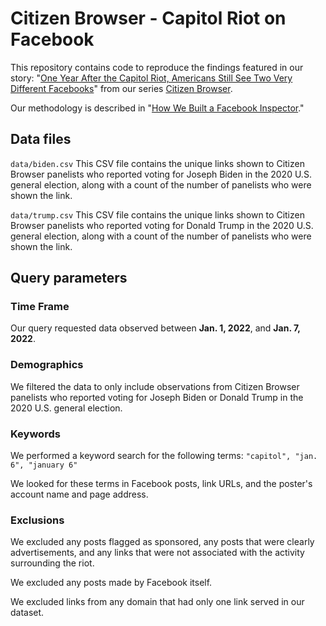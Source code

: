 # Citizen Browser - Capitol Riot on Facebook
This repository contains code to reproduce the findings featured in our story: "[One Year After the Capitol Riot, Americans Still See Two Very Different Facebooks](https://themarkup.org/citizen-browser/2021/01/14/biden-and-trump-voters-were-exposed-to-radically-different-coverage-of-the-capitol-riot-on-facebook)" from our series [Citizen Browser](https://themarkup.org/series/citizen-browser/).

Our methodology is described in "[How We Built a Facebook Inspector](https://themarkup.org/citizen-browser/2021/01/05/how-we-built-a-facebook-inspector)."

## Data files

`data/biden.csv`
This CSV file contains the unique links shown to Citizen Browser panelists who reported voting for Joseph Biden in the 2020 U.S. general election, along with a count of the number of panelists who were shown the link.

`data/trump.csv`
This CSV file contains the unique links shown to Citizen Browser panelists who reported voting for Donald Trump in the 2020 U.S. general election, along with a count of the number of panelists who were shown the link.


## Query parameters

### Time Frame
Our query requested data observed between **Jan. 1, 2022**, and **Jan. 7, 2022**.

### Demographics
We filtered the data to only include observations from Citizen Browser panelists who reported voting for Joseph Biden or Donald Trump in the 2020 U.S. general election.

### Keywords
We performed a keyword search for the following terms: 
`"capitol", "jan. 6", "january 6"`

We looked for these terms in Facebook posts, link URLs, and the poster's account name and page address.

### Exclusions
We excluded any posts flagged as sponsored, any posts that were clearly advertisements, and any links that were not associated with the activity surrounding the riot. 

We excluded any posts made by Facebook itself.

We excluded links from any domain that had only one link served in our dataset. 